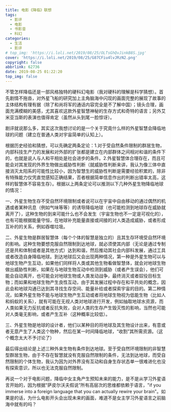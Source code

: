 ```yaml
---
title: 电影《降临》联想
tags:
  - 影评
  - 电影
  - 书影音
  - 科幻
categories:
  - 生活
  - 影评
# top_img: 'https://i.loli.net/2019/08/25/OLTsGhQvJinkB8S.jpg'
cover: 'https://i.loli.net/2019/08/25/G87CFiu4lvJRzN2.png'
copyright: false
abbrlink: 62736
date: 2019-08-25 01:22:20
top_img: false
---
```


不管怎样降临还是一部风格独特的硬科幻电影（我对硬科的理解是科学猜想）。首先剧情不拖沓，对外星飞船的研究加上主角脑海中闪现的画面完整的展现了故事的主体结构有理有据（除了和尚将军的通话内容完全是不了解中国）；镜头合理，画面充满模糊的美感，尤其喜欢这款外星智慧神秘的生存方式和奇特的语言；另外艾米亚当斯的表演也值得肯定（虽然从头到尾一脸惊讶）。

剧评就说那么多，其实这次我想讨论的是一个关于究竟什么样的外星智慧会降临地球的问题（建立在普通人类对宇宙简单的认知上）。

根据历史经验和猜想，可以先确定两条定论：1.对于受自然条件限制的群居生物，内部科技生产力的发展和对外部的扩张都是建立在内部群体之间相对和谐的条件下的，也就是说人与人和平相处是社会进步的条件。2.外星智慧体合理存在，而且可能会对其发现的外界生物做出威胁性判断（就威胁性判断来讲，我认为像三体中直接消灭太阳系的可能性比较小，因为智慧生的威胁性判断是需要经验积累的，除非有特殊能力仅凭直觉感知正确结果，否者根据简单信息作出的判断出错率太高，这样的智慧体不容易生存）。根据以上两条定论可以推测以下几种外星生物降临地球的情况：

一、外星生物生存不受自然环境限制或者说可以在宇宙中自由移动的通过偶然的机遇或者某种讯息（例如气味等等）的诱导降临地球（也可能检测到地球存在威胁就离开了），这种生物的到来可能什么也不会发生（宇宙生物也不一定是可视化的），也有可能根据能量守恒，在地球补充能量直接或间接的对人类造成威胁，或者形成互补的的关系，例如吞噬垃圾。

二、外星生物是群居智慧体（每个个体的智慧是独立的）且其生存环境受自然环境的影响。这种生物要想克服自然限制到达地球，就必须使其内部（无论是通过专制还是共和体制或者是其他方式）达到和谐，然后推动其社会内部科发展，通过工具或者改造自身降临地球。到达地球后又会出现两种情况，第一种是外星生物可以与地球生物产生互动，如果他们同样将人类或其他生物看做智慧体，就会对地球生物做出威胁性判断，如果在与地球生物互动中检测到威胁（或者产生误会），他们可能会自动离开，也可能会对地球生物或人类发动战争，最终消灭或者奴役目标生物；而如果和地球生物产生良性互动，由于其发展过程中存在和平共处的概念，因此会和地球沟通已达到其寻找生存空间、能量补给或者探索宇宙的目的。第二种情况，如果外星生物不能与地球生物产生互动或者将地球生物视为低能生物（比如人和蚂蚁的关系），就有可能在无视人类对地球进行开发，例如抽取地球水资源，而人类如果无力反抗或者反抗失败，会对人类的生存产生毁灭性的影响，当然也可能对人类毫无影响，或者产生互补（这种概率比较低）。

三、外星生物是地球的设计者，他们以某种目的将地球及其生物设计出来，有意或者无意产生了人类这个物种，然后在某一时间降临地球，“收割”其所需资源。（这个概念太大不予讨论了）

最后得出结论是上述三种外来生物有条件到达地球。至于受自然环境限制的非智慧型群居生物，由于不存在智慧就没有克服自然限制的条件，无法到达地球，而受自然限制的个体生物，我认为因为对外界没有互动和自身生存状态单一很难进化也没有探索意识，所以也无法克服自然限制。

再说一个对于电影问题，降临中女主角产生预知未来的能力，是不是从学习外星语言开始的，因为根据“萨皮尔沃夫假说”所有高层次的思维都依赖于语言，"if you immerse into a foreign language that you can actually rewire your brain"。如果是的话，为什么电影开头会出现未来的画面，难道不是女主学习外星语言之前脑海中就有的吗？
